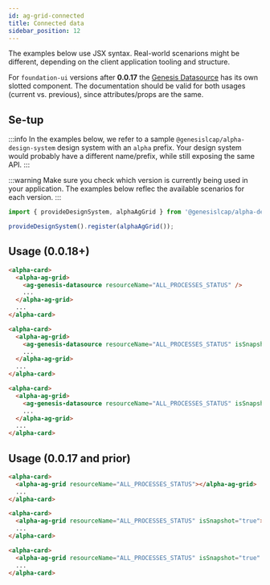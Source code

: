 ```yaml
---
id: ag-grid-connected
title: Connected data
sidebar_position: 12
---
```


The examples below use JSX syntax. Real-world scenarions might be different, depending on the client application tooling and structure.

For `foundation-ui` versions after **0.0.17** the [Genesis Datasource](/web-ui-reference/components/grids/ag-grid/ag-genesis-datasource/) has its own slotted component. The documentation should be valid for both usages (current vs. previous), since attributes/props are the same.

## Se-tup

:::info
In the examples below, we refer to a sample `@genesislcap/alpha-design-system` design system with an `alpha` prefix. Your design system would probably have a different name/prefix, while still exposing the same API.
:::

:::warning
Make sure you check which version is currently being used in your application. The examples below reflec the available scenarios for each version.
:::

```ts
import { provideDesignSystem, alphaAgGrid } from '@genesislcap/alpha-design-system';

provideDesignSystem().register(alphaAgGrid());
```

## Usage (0.0.18+)

```html title="Streaming data from ALL_PROCESS_STATUS data server"
<alpha-card>
  <alpha-ag-grid>
    <ag-genesis-datasource resourceName="ALL_PROCESSES_STATUS" />
    ...
  </alpha-ag-grid>
  ...
</alpha-card>
```

```html title="Spanshot (one-time) data from ALL_PROCESS_STATUS data server"
<alpha-card>
  <alpha-ag-grid>
    <ag-genesis-datasource resourceName="ALL_PROCESSES_STATUS" isSnapshot="true" />
    ...
  </alpha-ag-grid>
  ...
</alpha-card>
```

```html title="Spanshot (one-time) data from ALL_PROCESS_STATUS data server limited to 5 rows"
<alpha-card>
  <alpha-ag-grid>
    <ag-genesis-datasource resourceName="ALL_PROCESSES_STATUS" isSnapshot="true" maxRows="5" />
    ...
  </alpha-ag-grid>
  ...
</alpha-card>
```

## Usage (0.0.17 and prior)

```html title="Streaming data from ALL_PROCESS_STATUS data server"
<alpha-card>
  <alpha-ag-grid resourceName="ALL_PROCESSES_STATUS"></alpha-ag-grid>
  ...
</alpha-card>
```

```html title="Spanshot (one-time) data from ALL_PROCESS_STATUS data server"
<alpha-card>
  <alpha-ag-grid resourceName="ALL_PROCESSES_STATUS" isSnapshot="true"></alpha-ag-grid>
  ...
</alpha-card>
```

```html title="Spanshot (one-time) data from ALL_PROCESS_STATUS data server limited to 5 rows"
<alpha-card>
  <alpha-ag-grid resourceName="ALL_PROCESSES_STATUS" isSnapshot="true" maxRows="5"></alpha-ag-grid>
  ...
</alpha-card>
```